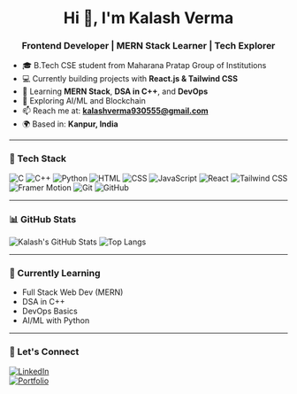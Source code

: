 <h1 align="center">Hi 👋, I'm Kalash Verma</h1>
<h3 align="center">Frontend Developer | MERN Stack Learner | Tech Explorer</h3>

- 🎓 B.Tech CSE student from Maharana Pratap Group of Institutions  
- 💻 Currently building projects with <strong>React.js & Tailwind CSS</strong>  
- 🚀 Learning <strong>MERN Stack</strong>, <strong>DSA in C++</strong>, and <strong>DevOps</strong>  
- 🤖 Exploring AI/ML and Blockchain  
- 📫 Reach me at: <strong>kalashverma930555@gmail.com</strong>  
- 🌍 Based in: <strong>Kanpur, India</strong>  

---

### 🚀 Tech Stack
![C](https://img.shields.io/badge/-C-00599C?logo=c&logoColor=white&style=flat)
![C++](https://img.shields.io/badge/-C++-00599C?logo=c%2B%2B&logoColor=white&style=flat)
![Python](https://img.shields.io/badge/-Python-3776AB?logo=python&logoColor=white&style=flat)
![HTML](https://img.shields.io/badge/-HTML5-E34F26?logo=html5&logoColor=white&style=flat)
![CSS](https://img.shields.io/badge/-CSS3-1572B6?logo=css3&logoColor=white&style=flat)
![JavaScript](https://img.shields.io/badge/-JavaScript-F7DF1E?logo=javascript&logoColor=black&style=flat)
![React](https://img.shields.io/badge/-React-61DAFB?logo=react&logoColor=black&style=flat)
![Tailwind CSS](https://img.shields.io/badge/-Tailwind-38B2AC?logo=tailwind-css&logoColor=white&style=flat)
![Framer Motion](https://img.shields.io/badge/-Framer_Motion-0055FF?logo=framer&logoColor=white&style=flat)
![Git](https://img.shields.io/badge/-Git-F05032?logo=git&logoColor=white&style=flat)
![GitHub](https://img.shields.io/badge/-GitHub-181717?logo=github&logoColor=white&style=flat)


---

### 📊 GitHub Stats
![Kalash's GitHub Stats](https://github-readme-stats.vercel.app/api?username=Kalash930&show_icons=true&theme=react)
![Top Langs](https://github-readme-stats.vercel.app/api/top-langs/?username=Kalash930&layout=compact&theme=react)

---

### 🌱 Currently Learning
- Full Stack Web Dev (MERN)
- DSA in C++
- DevOps Basics
- AI/ML with Python

---

### 📎 Let's Connect
[![LinkedIn](https://img.shields.io/badge/-LinkedIn-0077B5?logo=linkedin&logoColor=white)](https://linkedin.com/in/your-linkedin)  
[![Portfolio](https://img.shields.io/badge/-Portfolio-000?style=flat&logo=internet-explorer&logoColor=white)](https://yourportfolio.com)


<!--

## Hi there 👋
**Kalash930/Kalash930** is a ✨ _special_ ✨ repository because its `README.md` (this file) appears on your GitHub profile.

Here are some ideas to get you started:

- 🔭 I’m currently working on ...
- 🌱 I’m currently learning ...
- 👯 I’m looking to collaborate on ...
- 🤔 I’m looking for help with ...
- 💬 Ask me about ...
- 📫 How to reach me: ...
- 😄 Pronouns: ...
- ⚡ Fun fact: ...
-->
